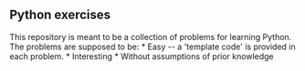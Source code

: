 ## Python exercises

This repository is meant to be a collection of problems for learning Python.
The problems are supposed to be:
    * Easy -- a 'template code' is provided in each problem.
    * Interesting
    * Without assumptions of prior knowledge 

